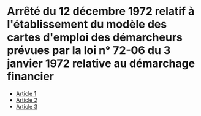 # Arrêté du 12 décembre 1972 relatif à l'établissement du modèle des cartes d'emploi des démarcheurs prévues par la loi n° 72-06 du 3 janvier 1972 relative au démarchage financier

- [Article 1](article-1.md)
- [Article 2](article-2.md)
- [Article 3](article-3.md)
